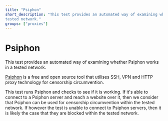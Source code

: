 ```yaml
---
title: "Psiphon"
short_description: "This test provides an automated way of examining whether Psiphon works in a
tested network."
groups: ["proxies"]
---
```


# Psiphon

This test provides an automated way of examining whether Psiphon works in a
tested network.

[Psiphon](https://psiphon.ca/) is a free and open source tool that utilises SSH,
VPN and HTTP proxy technology for censorship circumvention.

This test runs Psiphon and checks to see if it is working. If it's able to
connect to a Psiphon server and reach a website over it, then we consider that
Psiphon can be used for censorship circumvention within the tested network. If
however the test is unable to connect to Psiphon servers, then it is likely the
case that they are blocked within the tested network.
